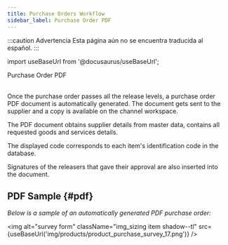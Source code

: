 ```yaml
---
title: Purchase Orders Workflow
sidebar_label: Purchase Order PDF
---
```


:::caution Advertencia
Esta página aún no se encuentra traducida al español.
:::

import useBaseUrl from '@docusaurus/useBaseUrl'; 

<span className="hero__title">Purchase Order PDF</span>
<br/>
<br/>

Once the purchase order passes all the release levels, a purchase order PDF document is automatically generated. The document gets sent to the supplier and a copy is available on the channel workspace. 

The PDF document obtains supplier details from master data, contains all requested goods and services details. 

The displayed code corresponds to each item's identification code in the database.

Signatures of the releasers that gave their approval are also inserted into the document.

## PDF Sample {#pdf}

<div className="alert alert--secondary">

_Below is a sample of an automatically generated PDF purchase order:_

<img alt="survey form" className="img_sizing item shadow--tl" src={useBaseUrl('img/products/product_purchase_survey_17.png')} />
<br/>


</div>
<br/>
